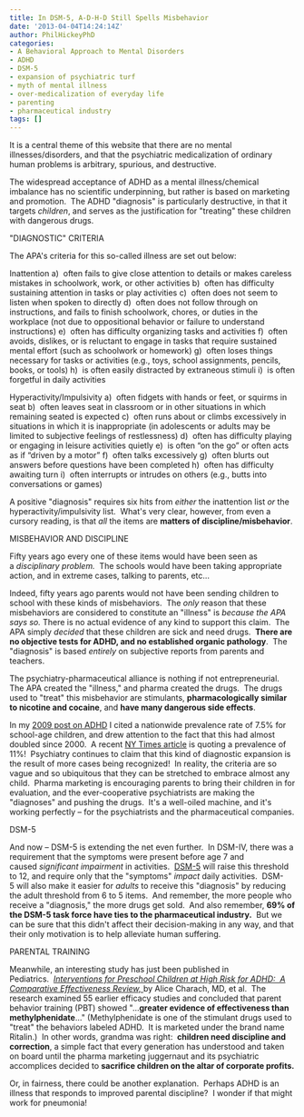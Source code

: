 ```yaml
---
title: In DSM-5, A-D-H-D Still Spells Misbehavior
date: '2013-04-04T14:24:14Z'
author: PhilHickeyPhD
categories:
- A Behavioral Approach to Mental Disorders
- ADHD
- DSM-5
- expansion of psychiatric turf
- myth of mental illness
- over-medicalization of everyday life
- parenting
- pharmaceutical industry
tags: []
---
```


It is a central theme of this website that there are no mental illnesses/disorders, and that the psychiatric medicalization of ordinary human problems is arbitrary, spurious, and destructive.

The widespread acceptance of ADHD as a mental illness/chemical imbalance has no scientific underpinning, but rather is based on marketing and promotion.  The ADHD "diagnosis" is particularly destructive, in that it targets <i>children</i>, and serves as the justification for "treating" these children with dangerous drugs.

"DIAGNOSTIC" CRITERIA

The APA's criteria for this so-called illness are set out below:

Inattention
a)  often fails to give close attention to details or makes careless mistakes in schoolwork, work, or other activities
b)  often has difficulty sustaining attention in tasks or play activities
c)  often does not seem to listen when spoken to directly
d)  often does not follow through on instructions, and fails to finish schoolwork, chores, or duties in the workplace (not due to oppositional behavior or failure to understand instructions)
e)  often has difficulty organizing tasks and activities
f)  often avoids, dislikes, or is reluctant to engage in tasks that require sustained mental effort (such as schoolwork or homework)
g)  often loses things necessary for tasks or activities (e.g., toys, school assignments, pencils, books, or tools)<b></b>
h)  is often easily distracted by extraneous stimuli<b></b>
i)  is often forgetful in daily activities

Hyperactivity/Impulsivity
a)  often fidgets with hands or feet, or squirms in seat
b)  often leaves seat in classroom or in other situations in which remaining seated is expected
c)  often runs about or climbs excessively in situations in which it is inappropriate (in adolescents or adults may be limited to subjective feelings of restlessness)
d)  often has difficulty playing or engaging in leisure activities quietly
e)  is often “on the go” or often acts as if “driven by a motor”
f)  often talks excessively
g)  often blurts out answers before questions have been completed
h)  often has difficulty awaiting turn
i)  often interrupts or intrudes on others (e.g., butts into conversations or games)

A positive "diagnosis" requires six hits from <i>either</i> the inattention list <i>or</i> the hyperactivity/impulsivity list.  What's very clear, however, from even a cursory reading, is that <i>all</i> the items are <strong>matters of discipline/misbehavior</strong>.

MISBEHAVIOR AND DISCIPLINE

Fifty years ago every one of these items would have been seen as a <i>disciplinary problem.  </i>The schools would have been taking appropriate action, and in extreme cases, talking to parents, etc…

Indeed, fifty years ago parents would not have been sending children to school with these kinds of misbehaviors.  The <i>only</i> reason that these misbehaviors are considered to constitute an "illness" is <i>because the APA says so.</i> There is no actual evidence of any kind to support this claim.  The APA simply <i>decided</i> that these children are sick and need drugs.  <strong>There are no objective tests for ADHD, and no established organic pathology</strong>.  The "diagnosis" is based <i>entirely</i> on subjective reports from parents and teachers.

The psychiatry-pharmaceutical alliance is nothing if not entrepreneurial.  The APA created the "illness," and pharma created the drugs.  The drugs used to "treat" this misbehavior are stimulants, <strong>pharmacologically similar to nicotine and cocaine</strong>, and <strong>have many dangerous side effects</strong>.

In my <a href="https://www.behaviorismandmentalhealth.com/2009/03/31/attention-deficithyperactivity-disorder/">2009 post on ADHD</a> I cited a nationwide prevalence rate of 7.5% for school-age children, and drew attention to the fact that this had almost doubled since 2000.  A recent <a href="http://www.nytimes.com/2013/04/01/health/more-diagnoses-of-hyperactivity-causing-concern.html?hp&amp;_r=0">NY Times article</a> is quoting a prevalence of 11%!  Psychiatry continues to claim that this kind of diagnostic expansion is the result of more cases being recognized!  In reality, the criteria are so vague and so ubiquitous that they can be stretched to embrace almost any child.  Pharma marketing is encouraging parents to bring their children in for evaluation, and the ever-cooperative psychiatrists are making the "diagnoses" and pushing the drugs.  It's a well-oiled machine, and it's working perfectly – for the psychiatrists and the pharmaceutical companies.

DSM-5

And now – DSM-5 is extending the net even further.  In DSM-IV, there was a requirement that the symptoms were present before age 7 and caused <i>significant impairment</i> in activities.  <a href="https://docs.google.com/viewer?a=v&amp;q=cache:rNPbbdgkkEMJ:www.psychiatry.org/File%2520Library/Practice/DSM/DSM-5/Changes-from-DSM-IV-TR--to-DSM-5.pdf+&amp;hl=en&amp;gl=us&amp;pid=bl&amp;srcid=ADGEEShTco8er8a92Zx_Z9egZysCVGrHVRZrXTTNIyxaXCRyjTQ1gLZiA6uAVbJHO9WvAAPwJCAVAm5yMGdaRryU9L-a58IKImeEbfVsyygMogkxRnW_RW5mrvwHHTCEwe5f0hROYvbD&amp;sig=AHIEtbQ6NXG01LaIdOZoIm_pZUTO3QQjqQ">DSM-5</a> will raise this threshold to 12, and require only that the "symptoms" <i>impact</i> daily activities.  DSM-5 will also make it easier for <i>adults</i> to receive this "diagnosis" by reducing the adult threshold from 6 to 5 items.  And remember, the more people who receive a "diagnosis," the more drugs get sold.  And also remember, <strong>69% of the DSM-5 task force have ties to the pharmaceutical industry.</strong>  But we can be sure that this didn't affect their decision-making in any way, and that their only motivation is to help alleviate human suffering.

PARENTAL TRAINING

Meanwhile, an interesting study has just been published in Pediatrics.  <a href="http://pediatrics.aappublications.org/content/early/2013/03/27/peds.2012-0974.abstract?sid=07df34b9-7f01-4254-a1ec-05a839eb864f"><i>Interventions for Preschool Children at High Risk for ADHD:  A Comparative Effectiveness Review, </i></a>by Alice Charach, MD, et al.  The research examined 55 earlier efficacy studies and concluded that parent behavior training (PBT) showed "…<strong>greater evidence of effectiveness than methylphenidate</strong>…" (Methylphenidate is one of the stimulant drugs used to "treat" the behaviors labeled ADHD.  It is marketed under the brand name Ritalin.)  In other words, grandma was right:  <strong>children need discipline and correction</strong>, a simple fact that every generation has understood and taken on board until the pharma marketing juggernaut and its psychiatric accomplices decided to <strong>sacrifice children on the altar of corporate profits.</strong>

Or, in fairness, there could be another explanation.  Perhaps ADHD is an illness that responds to improved parental discipline?  I wonder if that might work for pneumonia!

&nbsp;